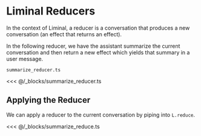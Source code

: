# Liminal Reducers <Badge type="warning" text="beta" />

In the context of Liminal, a reducer is a conversation that produces a new
conversation (an effect that returns an effect).

In the following reducer, we have the assistant summarize the current
conversation and then return a new effect which yields that summary in a user
message.

`summarize_reducer.ts`

<<< @/_blocks/summarize_reducer.ts

## Applying the Reducer

We can apply a reducer to the current conversation by piping into `L.reduce`.

<<< @/_blocks/summarize_reduce.ts
